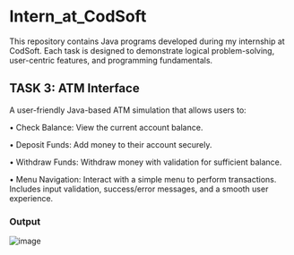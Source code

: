 # Intern_at_CodSoft
This repository contains Java programs developed during my internship at CodSoft. Each task is designed to demonstrate logical problem-solving, user-centric features, and programming fundamentals.

## TASK 3: ATM Interface
A user-friendly Java-based ATM simulation that allows users to:

• Check Balance: View the current account balance.

• Deposit Funds: Add money to their account securely.

• Withdraw Funds: Withdraw money with validation for sufficient balance.

• Menu Navigation: Interact with a simple menu to perform transactions. Includes input validation, success/error messages, and a smooth user experience.

### Output
![image](https://github.com/user-attachments/assets/f7480bad-78bd-429e-9019-1cd6b4b76827)

